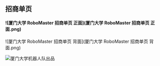 ## 招商单页

#### ![厦门大学 RoboMaster 招商单页 正面](厦门大学 RoboMaster 招商单页 正面.png)

![厦门大学 RoboMaster 招商单页 背面](厦门大学 RoboMaster 招商单页 背面.png)

![厦门大学机器人队出品](厦门大学机器人队出品.gif)





